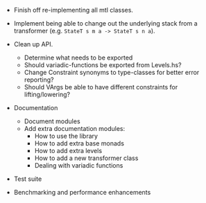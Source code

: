 * Finish off re-implementing all mtl classes.

* Implement being able to change out the underlying stack from a
  transformer (e.g. `StateT s m a -> StateT s n a`).

* Clean up API.

    - Determine what needs to be exported
    - Should variadic-functions be exported from Levels.hs?
    - Change Constraint synonyms to type-classes for better error
      reporting?
    - Should VArgs be able to have different constraints for
      lifting/lowering?

* Documentation

    - Document modules
    - Add extra documentation modules:
        + How to use the library
        + How to add extra base monads
        + How to add extra levels
        + How to add a new transformer class
        + Dealing with variadic functions

* Test suite

* Benchmarking and performance enhancements
